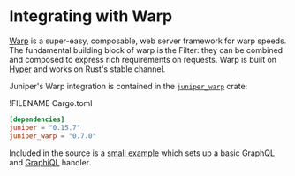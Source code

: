 # Integrating with Warp

[Warp] is a super-easy, composable, web server framework for warp speeds.
The fundamental building block of warp is the Filter: they can be combined and composed to express rich requirements on requests. Warp is built on [Hyper] and works on Rust's stable channel.

Juniper's Warp integration is contained in the [`juniper_warp`][juniper_warp] crate:

!FILENAME Cargo.toml

```toml
[dependencies]
juniper = "0.15.7"
juniper_warp = "0.7.0"
```

Included in the source is a [small example][example] which sets up a basic GraphQL and [GraphiQL] handler.

[graphiql]: https://github.com/graphql/graphiql
[hyper]: https://hyper.rs/
[warp]: https://crates.io/crates/warp
[juniper_warp]: https://github.com/graphql-rust/juniper/tree/master/juniper_warp
[example]: https://github.com/graphql-rust/juniper/blob/master/juniper_warp/examples/warp_server.rs